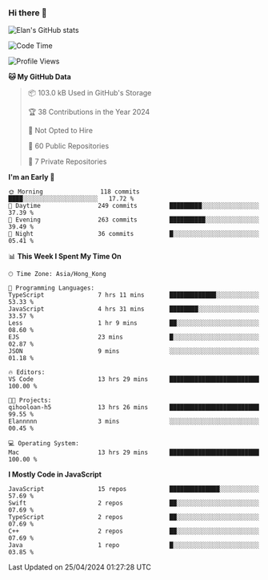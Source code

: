 ### Hi there 👋

![Elan's GitHub stats](https://github-readme-stats.vercel.app/api?username=elaninhust&rank_icon=github)

<!--START_SECTION:waka-->
![Code Time](http://img.shields.io/badge/Code%20Time-171%20hrs%2052%20mins-blue)

![Profile Views](http://img.shields.io/badge/Profile%20Views-0-blue)

**🐱 My GitHub Data** 

> 📦 103.0 kB Used in GitHub's Storage 
 > 
> 🏆 38 Contributions in the Year 2024
 > 
> 🚫 Not Opted to Hire
 > 
> 📜 60 Public Repositories 
 > 
> 🔑 7 Private Repositories 
 > 
**I'm an Early 🐤** 

```text
🌞 Morning                118 commits         ████░░░░░░░░░░░░░░░░░░░░░   17.72 % 
🌆 Daytime                249 commits         █████████░░░░░░░░░░░░░░░░   37.39 % 
🌃 Evening                263 commits         ██████████░░░░░░░░░░░░░░░   39.49 % 
🌙 Night                  36 commits          █░░░░░░░░░░░░░░░░░░░░░░░░   05.41 % 
```


📊 **This Week I Spent My Time On** 

```text
🕑︎ Time Zone: Asia/Hong_Kong

💬 Programming Languages: 
TypeScript               7 hrs 11 mins       █████████████░░░░░░░░░░░░   53.33 % 
JavaScript               4 hrs 31 mins       ████████░░░░░░░░░░░░░░░░░   33.57 % 
Less                     1 hr 9 mins         ██░░░░░░░░░░░░░░░░░░░░░░░   08.60 % 
EJS                      23 mins             █░░░░░░░░░░░░░░░░░░░░░░░░   02.87 % 
JSON                     9 mins              ░░░░░░░░░░░░░░░░░░░░░░░░░   01.18 % 

🔥 Editors: 
VS Code                  13 hrs 29 mins      █████████████████████████   100.00 % 

🐱‍💻 Projects: 
qihooloan-h5             13 hrs 26 mins      █████████████████████████   99.55 % 
Elannnnn                 3 mins              ░░░░░░░░░░░░░░░░░░░░░░░░░   00.45 % 

💻 Operating System: 
Mac                      13 hrs 29 mins      █████████████████████████   100.00 % 
```

**I Mostly Code in JavaScript** 

```text
JavaScript               15 repos            ██████████████░░░░░░░░░░░   57.69 % 
Swift                    2 repos             ██░░░░░░░░░░░░░░░░░░░░░░░   07.69 % 
TypeScript               2 repos             ██░░░░░░░░░░░░░░░░░░░░░░░   07.69 % 
C++                      2 repos             ██░░░░░░░░░░░░░░░░░░░░░░░   07.69 % 
Java                     1 repo              █░░░░░░░░░░░░░░░░░░░░░░░░   03.85 % 
```




 Last Updated on 25/04/2024 01:27:28 UTC
<!--END_SECTION:waka-->
